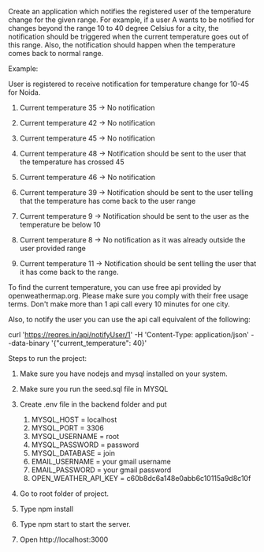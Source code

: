 Create an application which notifies
the registered user of the temperature change for the given range. For example, if a user A wants to be notified for changes beyond the range 10 to 40 degree Celsius for a city, the notification should be triggered when the current temperature goes out of this
range. Also, the notification should happen when the temperature comes back to normal range. 

Example:

User is registered to receive
notification for temperature change for 10-45 for Noida.

1. Current temperature 35 ->
No notification

2. Current temperature 42 ->
No notification

3. Current temperature 45 ->
No notification

4. Current temperature 48 ->
Notification should be sent to the user that the temperature has crossed 45

5. Current temperature 46 ->
No notification

6. Current temperature  39 ->
Notification should be sent to the user telling that the temperature has come back to the user range

7. Current temperature   9 ->
Notification should be sent to the user as the temperature be below 10

8. Current temperature  8 ->
No notification as it was already outside the user provided range

9. Current temperature  11 ->
Notification should be sent telling the user that it has come back to the range.


To find the current temperature,
you can use free api provided by openweathermap.org. Please make sure you comply with their free usage terms. Don't make more than
1 api call every 10 minutes for one city.

Also, to notify the user you
can use the api call equivalent of the following:

curl 'https://reqres.in/api/notifyUser/1'
 -H 'Content-Type: application/json' --data-binary '{"current_temperature": 40}'


Steps to run the project:

1. Make sure you have nodejs and mysql installed on your system.

2. Make sure you run the seed.sql file in MYSQL

3. Create .env file in the backend folder and put 
    1. MYSQL_HOST = localhost
    2. MYSQL_PORT = 3306
    3. MYSQL_USERNAME = root
    4. MYSQL_PASSWORD = password
    5. MYSQL_DATABASE = join
    6. EMAIL_USERNAME = your gmail username
    7. EMAIL_PASSWORD = your gmail password
    8. OPEN_WEATHER_API_KEY = c60b8dc6a148e0abb6c10115a9d8c10f

4. Go to root folder of project.

5. Type npm install

6.  Type npm start to start the server.

7. Open http://localhost:3000